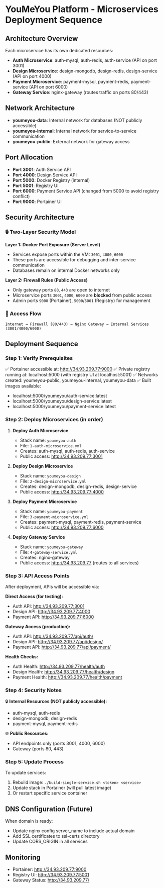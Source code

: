 # YouMeYou Platform - Microservices Deployment Sequence

## Architecture Overview

Each microservice has its own dedicated resources:
- **Auth Microservice**: auth-mysql, auth-redis, auth-service (API on port 3001)
- **Design Microservice**: design-mongodb, design-redis, design-service (API on port 4000)  
- **Payment Microservice**: payment-mysql, payment-redis, payment-service (API on port 6000)
- **Gateway Service**: nginx-gateway (routes traffic on ports 80/443)

## Network Architecture

- **youmeyou-data**: Internal network for databases (NOT publicly accessible)
- **youmeyou-internal**: Internal network for service-to-service communication
- **youmeyou-public**: External network for gateway access

## Port Allocation

- **Port 3001**: Auth Service API
- **Port 4000**: Design Service API
- **Port 5000**: Docker Registry (internal)
- **Port 5001**: Registry UI
- **Port 6000**: Payment Service API (changed from 5000 to avoid registry conflict)
- **Port 9000**: Portainer UI

## Security Architecture

### 🔒 Two-Layer Security Model

**Layer 1: Docker Port Exposure (Server Level)**
- Services expose ports within the VM: `3001`, `4000`, `6000`
- These ports are accessible for debugging and inter-service communication
- Databases remain on internal Docker networks only

**Layer 2: Firewall Rules (Public Access)**
- Only gateway ports `80`, `443` are open to internet
- Microservice ports `3001`, `4000`, `6000` are **blocked** from public access
- Admin ports `9000` (Portainer), `5000`/`5001` (Registry) for management

### 🎯 Access Flow
```
Internet → Firewall (80/443) → Nginx Gateway → Internal Services (3001/4000/6000)
```

## Deployment Sequence

### Step 1: Verify Prerequisites
✅ Portainer accessible at: http://34.93.209.77:9000
✅ Private registry running at: localhost:5000 (with registry UI at localhost:5001)
✅ Networks created: youmeyou-public, youmeyou-internal, youmeyou-data
✅ Built images available:
- localhost:5000/youmeyou/auth-service:latest
- localhost:5000/youmeyou/design-service:latest  
- localhost:5000/youmeyou/payment-service:latest

### Step 2: Deploy Microservices (in order)

1. **Deploy Auth Microservice**
   - Stack name: `youmeyou-auth`
   - File: `1-auth-microservice.yml`
   - Creates: auth-mysql, auth-redis, auth-service
   - Public access: http://34.93.209.77:3001

2. **Deploy Design Microservice**
   - Stack name: `youmeyou-design`
   - File: `2-design-microservice.yml`
   - Creates: design-mongodb, design-redis, design-service
   - Public access: http://34.93.209.77:4000

3. **Deploy Payment Microservice**
   - Stack name: `youmeyou-payment`
   - File: `3-payment-microservice.yml`
   - Creates: payment-mysql, payment-redis, payment-service
   - Public access: http://34.93.209.77:6000

4. **Deploy Gateway Service**
   - Stack name: `youmeyou-gateway`
   - File: `4-gateway-service.yml`
   - Creates: nginx-gateway
   - Public access: http://34.93.209.77 (routes to all services)

### Step 3: API Access Points

After deployment, APIs will be accessible via:

**Direct Access (for testing):**
- Auth API: http://34.93.209.77:3001
- Design API: http://34.93.209.77:4000
- Payment API: http://34.93.209.77:6000

**Gateway Access (production):**
- Auth API: http://34.93.209.77/api/auth/
- Design API: http://34.93.209.77/api/design/
- Payment API: http://34.93.209.77/api/payment/

**Health Checks:**
- Auth Health: http://34.93.209.77/health/auth
- Design Health: http://34.93.209.77/health/design
- Payment Health: http://34.93.209.77/health/payment

### Step 4: Security Notes

🔒 **Internal Resources (NOT publicly accessible):**
- auth-mysql, auth-redis
- design-mongodb, design-redis
- payment-mysql, payment-redis

🌐 **Public Resources:**
- API endpoints only (ports 3001, 4000, 6000)
- Gateway (ports 80, 443)

### Step 5: Update Process

To update services:
1. Rebuild image: `./build-single-service.sh <token> <service>`
2. Update stack in Portainer (will pull latest image)
3. Or restart specific service container

## DNS Configuration (Future)

When domain is ready:
- Update nginx config server_name to include actual domain
- Add SSL certificates to ssl-certs directory
- Update CORS_ORIGIN in all services

## Monitoring

- Portainer: http://34.93.209.77:9000
- Registry UI: http://34.93.209.77:5001
- Gateway Status: http://34.93.209.77/ 